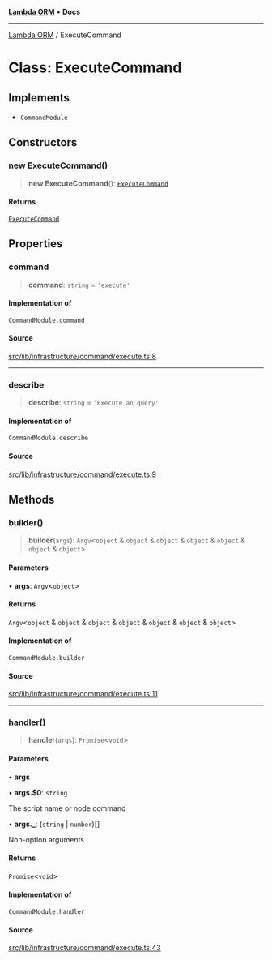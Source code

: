 [**Lambda ORM**](../README.md) • **Docs**

***

[Lambda ORM](../README.md) / ExecuteCommand

# Class: ExecuteCommand

## Implements

- `CommandModule`

## Constructors

### new ExecuteCommand()

> **new ExecuteCommand**(): [`ExecuteCommand`](ExecuteCommand.md)

#### Returns

[`ExecuteCommand`](ExecuteCommand.md)

## Properties

### command

> **command**: `string` = `'execute'`

#### Implementation of

`CommandModule.command`

#### Source

[src/lib/infrastructure/command/execute.ts:8](https://github.com/lambda-orm/lambdaorm-cli/blob/3f38d7e69dfd7028b92806d59016ec42d18cdf64/src/lib/infrastructure/command/execute.ts#L8)

***

### describe

> **describe**: `string` = `'Execute an query'`

#### Implementation of

`CommandModule.describe`

#### Source

[src/lib/infrastructure/command/execute.ts:9](https://github.com/lambda-orm/lambdaorm-cli/blob/3f38d7e69dfd7028b92806d59016ec42d18cdf64/src/lib/infrastructure/command/execute.ts#L9)

## Methods

### builder()

> **builder**(`args`): `Argv`\<`object` & `object` & `object` & `object` & `object` & `object` & `object`\>

#### Parameters

• **args**: `Argv`\<`object`\>

#### Returns

`Argv`\<`object` & `object` & `object` & `object` & `object` & `object` & `object`\>

#### Implementation of

`CommandModule.builder`

#### Source

[src/lib/infrastructure/command/execute.ts:11](https://github.com/lambda-orm/lambdaorm-cli/blob/3f38d7e69dfd7028b92806d59016ec42d18cdf64/src/lib/infrastructure/command/execute.ts#L11)

***

### handler()

> **handler**(`args`): `Promise`\<`void`\>

#### Parameters

• **args**

• **args.$0**: `string`

The script name or node command

• **args.\_**: (`string` \| `number`)[]

Non-option arguments

#### Returns

`Promise`\<`void`\>

#### Implementation of

`CommandModule.handler`

#### Source

[src/lib/infrastructure/command/execute.ts:43](https://github.com/lambda-orm/lambdaorm-cli/blob/3f38d7e69dfd7028b92806d59016ec42d18cdf64/src/lib/infrastructure/command/execute.ts#L43)
